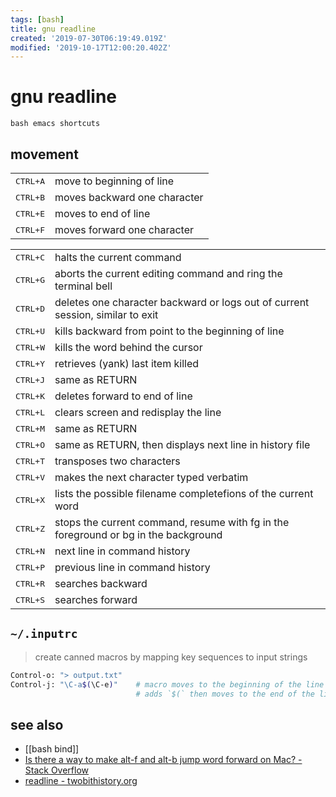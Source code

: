 ```yaml
---
tags: [bash]
title: gnu readline
created: '2019-07-30T06:19:49.019Z'
modified: '2019-10-17T12:00:20.402Z'
---
```


# gnu readline

`bash emacs shortcuts`
## movement
| | |
|--|--|
| <kbd>CTRL+A</kbd>	| move to beginning of line |
| <kbd>CTRL+B</kbd>	| moves backward one character |
| <kbd>CTRL+E</kbd>	| moves to end of line |
| <kbd>CTRL+F</kbd>	| moves forward one character |


| | |
|--|--|
| <kbd>CTRL+C</kbd>	| halts the current command |
| <kbd>CTRL+G</kbd>	| aborts the current editing command and ring the terminal bell |
| <kbd>CTRL+D</kbd>	| deletes one character backward or logs out of current session, similar to exit |
| <kbd>CTRL+U</kbd>	| kills backward from point to the beginning of line |
| <kbd>CTRL+W</kbd>	| kills the word behind the cursor |
| <kbd>CTRL+Y</kbd>	| retrieves (yank) last item killed |
| <kbd>CTRL+J</kbd>	| same as RETURN |
| <kbd>CTRL+K</kbd>	| deletes forward to end of line |
| <kbd>CTRL+L</kbd>	| clears screen and redisplay the line |
| <kbd>CTRL+M</kbd>	| same as RETURN |
| <kbd>CTRL+O</kbd>	| same as RETURN, then displays next line in history file |
| <kbd>CTRL+T</kbd>	| transposes two characters |
| <kbd>CTRL+V</kbd>	| makes the next character typed verbatim |
| <kbd>CTRL+X</kbd>	| lists the possible filename completefions of the current word |
| <kbd>CTRL+Z</kbd>	| stops the current command, resume with fg in the foreground or bg in the background |
| <kbd>CTRL+N</kbd>	| next line in command history |
| <kbd>CTRL+P</kbd>	| previous line in command history |
| <kbd>CTRL+R</kbd>	| searches backward |
| <kbd>CTRL+S</kbd>	| searches forward |

## `~/.inputrc`
> create canned macros by mapping key sequences to input strings

```sh
Control-o: "> output.txt"
Control-j: "\C-a$(\C-e)"    # macro moves to the beginning of the line with Ctrl-A, 
                            # adds `$(` then moves to the end of the line with Ctrl-E and adds `)`
```

## see also
- [[bash bind]]
- [Is there a way to make alt-f and alt-b jump word forward on Mac? - Stack Overflow](https://stackoverflow.com/questions/20146972/is-there-a-way-to-make-alt-f-and-alt-b-jump-word-forward-and-backward-instead-of)
- [readline - twobithistory.org](https://twobithistory.org/2019/08/22/readline.html)
